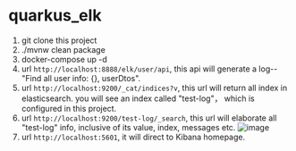 # quarkus_elk

1. git clone this project
2. ./mvnw clean package
3. docker-compose up -d
4. url `http://localhost:8888/elk/user/api`, this api will generate a log-- "Find all user info: {}, userDtos".
5. url `http://localhost:9200/_cat/indices?v`, this url will return all index in elasticsearch. you will see an index called "test-log"， which is configured in this project.
6. url `http://localhost:9200/test-log/_search`, this url will elaborate all "test-log" info, inclusive of its value, index, messages etc.
![image](https://github.com/Mighty-Sam/quarkus_elk/assets/104480930/12a7b35f-ca1f-45d2-ab9e-2504373d79d3)
7. url `http://localhost:5601`, it will direct to Kibana homepage.

